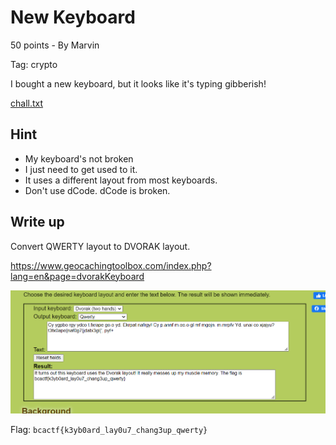 # New Keyboard
50 points - By Marvin

Tag: crypto

I bought a new keyboard, but it looks like it's typing gibberish!

[chall.txt](chall.txt)

## Hint
- My keyboard's not broken
- I just need to get used to it.
- It uses a different layout from most keyboards.
- Don't use dCode. dCode is broken.

## Write up

Convert QWERTY layout to DVORAK layout.

https://www.geocachingtoolbox.com/index.php?lang=en&page=dvorakKeyboard

![](rlt.png)

Flag: `bcactf{k3yb0ard_lay0u7_chang3up_qwerty}`


